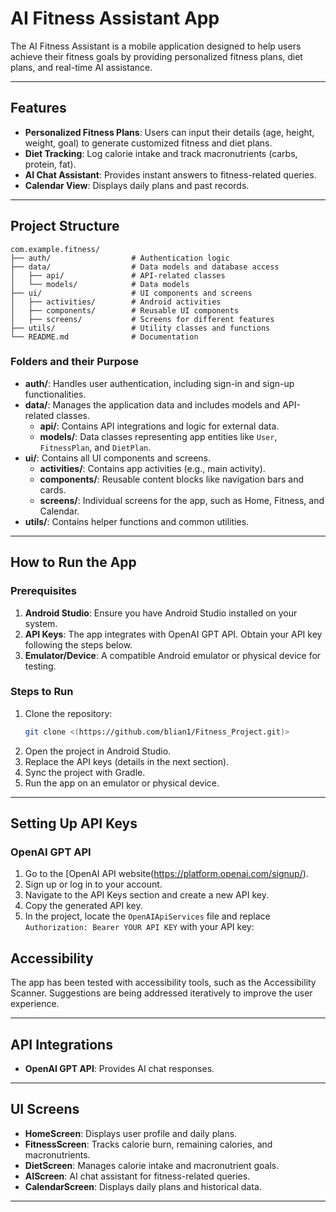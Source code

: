 # AI Fitness Assistant App

The AI Fitness Assistant is a mobile application designed to help users achieve their fitness goals by providing personalized fitness plans, diet plans, and real-time AI assistance.

---

## Features

- **Personalized Fitness Plans**: Users can input their details (age, height, weight, goal) to generate customized fitness and diet plans.
- **Diet Tracking**: Log calorie intake and track macronutrients (carbs, protein, fat).
- **AI Chat Assistant**: Provides instant answers to fitness-related queries.
- **Calendar View**: Displays daily plans and past records.


---

## Project Structure

```plaintext
com.example.fitness/
├── auth/                  # Authentication logic
├── data/                  # Data models and database access
│   ├── api/               # API-related classes
│   └── models/            # Data models
├── ui/                    # UI components and screens
│   ├── activities/        # Android activities
│   ├── components/        # Reusable UI components
│   ├── screens/           # Screens for different features
├── utils/                 # Utility classes and functions
└── README.md              # Documentation
```

### Folders and their Purpose

- **auth/**: Handles user authentication, including sign-in and sign-up functionalities.
- **data/**: Manages the application data and includes models and API-related classes.
  - **api/**: Contains API integrations and logic for external data.
  - **models/**: Data classes representing app entities like `User`, `FitnessPlan`, and `DietPlan`.
- **ui/**: Contains all UI components and screens.
  - **activities/**: Contains app activities (e.g., main activity).
  - **components/**: Reusable content blocks like navigation bars and cards.
  - **screens/**: Individual screens for the app, such as Home, Fitness, and Calendar.
- **utils/**: Contains helper functions and common utilities.

---

## How to Run the App

### Prerequisites

1. **Android Studio**: Ensure you have Android Studio installed on your system.
2. **API Keys**: The app integrates with OpenAI GPT API. Obtain your API key following the steps below.
3. **Emulator/Device**: A compatible Android emulator or physical device for testing.

### Steps to Run

1. Clone the repository:
   ```bash
   git clone <(https://github.com/blian1/Fitness_Project.git)>
   ```
2. Open the project in Android Studio.
3. Replace the API keys (details in the next section).
4. Sync the project with Gradle.
5. Run the app on an emulator or physical device.

---

## Setting Up API Keys

### OpenAI GPT API

1. Go to the [OpenAI API website(https://platform.openai.com/signup/).
2. Sign up or log in to your account.
3. Navigate to the API Keys section and create a new API key.
4. Copy the generated API key.
5. In the project, locate the `OpenAIApiServices` file and replace `Authorization: Bearer YOUR API KEY` with your API key:



## Accessibility

The app has been tested with accessibility tools, such as the Accessibility Scanner. Suggestions are being addressed iteratively to improve the user experience.

---

## API Integrations

- **OpenAI GPT API**: Provides AI chat responses.

---

## UI Screens

- **HomeScreen**: Displays user profile and daily plans.
- **FitnessScreen**: Tracks calorie burn, remaining calories, and macronutrients.
- **DietScreen**: Manages calorie intake and macronutrient goals.
- **AIScreen**: AI chat assistant for fitness-related queries.
- **CalendarScreen**: Displays daily plans and historical data.

---



